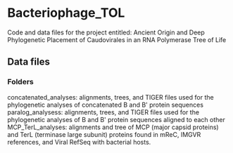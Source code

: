 # Bacteriophage_TOL
Code and data files for the project entitled: Ancient Origin and Deep Phylogenetic Placement of Caudovirales in an RNA Polymerase Tree of Life

## Data files
### Folders
concatenated_analyses: alignments, trees, and TIGER files used for the phylogenetic analyses of concatenated B and B' protein sequences
paralog_analysess: alignments, trees, and TIGER files used for the phylogenetic analyses of B and B' protein sequences aligned to each other
MCP_TerL_analyses: alignments and tree of MCP (major capsid proteins) and TerL (terminase large subunit) proteins found in mReC, IMGVR references, and Viral RefSeq with bacterial hosts.

